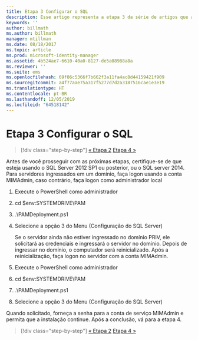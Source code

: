 ```yaml
---
title: Etapa 3 Configurar o SQL
description: Esse artigo representa a etapa 3 da série de artigos que abordam como configurar o Privileged Identity Manager usando scripts e explica as etapas de configuração do servidor SQL.
keywords: ''
author: billmath
ms.author: billmath
manager: mtillman
ms.date: 08/18/2017
ms.topic: article
ms.prod: microsoft-identity-manager
ms.assetid: 4b524ae7-6610-40a0-8127-de5a08988a8a
ms.reviewer: ''
ms.suite: ems
ms.openlocfilehash: 69f86c5366f7b662f3a11fa4ac8d44159421f909
ms.sourcegitcommit: a4f77aae75a317f5277d7d2a3187516cae1e3e19
ms.translationtype: HT
ms.contentlocale: pt-BR
ms.lasthandoff: 12/05/2019
ms.locfileid: "64518142"
---
```

# <a name="step-3-configuring-sql"></a>Etapa 3 Configurar o SQL

> [!div class="step-by-step"]
> [« Etapa 2](sp1-step2-configuring-corp-domain.md)
> [Etapa 4 »](sp1-step4-configuring-sharepoint.md)

Antes de você prosseguir com as próximas etapas, certifique-se de que esteja usando o SQL Server 2012 SP1 ou posterior, ou o SQL server 2014. Para servidores ingressados em um domínio, faça logon usando a conta MIMAdmin, caso contrário, faça logon como administrador local
1. Execute o PowerShell como administrador
2. cd $env:SYSTEMDRIVE\PAM
3. .\PAMDeployment.ps1
4. Selecione a opção 3 do Menu (Configuração do SQL Server)

   Se o servidor ainda não estiver ingressado no domínio PRIV, ele solicitará as credenciais e ingressará o servidor no domínio.
   Depois de ingressar no domínio, o computador será reinicializado. Após a reinicialização, faça logon no servidor com a conta MIMAdmin.

5. Execute o PowerShell como administrador
6. cd $env:SYSTEMDRIVE\PAM
7. .\PAMDeployment.ps1
8. Selecione a opção 3 do Menu (Configuração do SQL Server)

Quando solicitado, forneça a senha para a conta de serviço MIMAdmin e permita que a instalação continue. Após a conclusão, vá para a etapa 4.

> [!div class="step-by-step"]
> [« Etapa 2](sp1-step2-configuring-corp-domain.md)
> [Etapa 4 »](sp1-step4-configuring-sharepoint.md)

